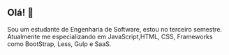 ## Olá! 👋

Sou um estudante de Engenharia de Software, estou no terceiro semestre. Atualmente me especializando em JavaScript,HTML, CSS, Frameworks como BootStrap, Less, Gulp e SaaS.

<!--
**jawc-05/jawc-05** is a ✨ _special_ ✨ repository because its `README.md` (this file) appears on your GitHub profile.

Here are some ideas to get you started:

- 🔭 I’m currently working on ...
- 🌱 I’m currently learning ...
- 👯 I’m looking to collaborate on ...
- 🤔 I’m looking for help with ...
- 💬 Ask me about ...
- 📫 How to reach me: ...
- 😄 Pronouns: ...
- ⚡ Fun fact: ...
-->
